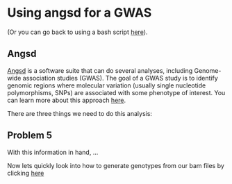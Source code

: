 # Using angsd for a GWAS

(Or you can go back to using a bash script [here](https://github.com/evansbenj/BIO720/blob/master/3_Lecture_3_Automating_alignment_with_bash.md)).

## Angsd

[Angsd](https://www.popgen.dk/angsd/index.php/ANGSD) is a software suite that can do several analyses, including Genome-wide association studies (GWAS). The goal of a GWAS study is to identify genomic regions where molecular variation (usually single nucleotide polymorphisms, SNPs) are associated with some phenotype of interest. You can learn more about this approach [here](https://en.wikipedia.org/wiki/Genome-wide_association_study).

There are three things we need to do this analysis:

## Problem 5

With this information in hand, ...


Now lets quickly look into how to generate genotypes from our bam files by clicking [here](https://github.com/evansbenj/2024_BIO722/blob/master/5_genotyping_with_samtools_and_bcftools.md)



